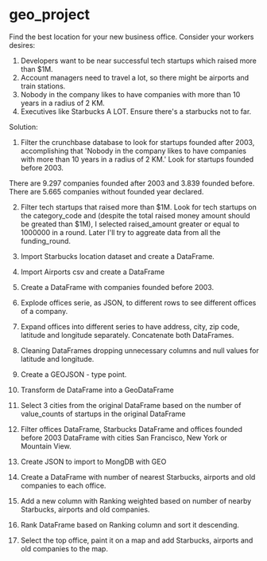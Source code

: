 
# geo_project

Find the best location for your new business office. Consider your workers desires: 

1. Developers want to be near successful tech startups which raised more than $1M.
2. Account managers need to travel a lot, so there might be airports and train stations. 
3. Nobody in the company likes to have companies with more than 10 years in a radius of 2 KM.
4. Executives like Starbucks A LOT. Ensure there's a starbucks not to far.

Solution:

1. Filter the crunchbase database to look for startups founded after 2003, accomplishing that 'Nobody in the company likes to have companies with more than 10 years in a radius of 2 KM.'
Look for startups founded before 2003.

There are 9.297 companies founded after 2003 and 3.839 founded before. There are 5.665 companies without founded year declared.

2. Filter tech startups that raised more than $1M. Look for tech startups on the category_code and (despite the total raised money amount should be greated than $1M), I selected raised_amount greater or equal to 1000000 in a round. Later I'll try to aggreate data from all the funding_round. 

3. Import Starbucks location dataset and create a DataFrame.

4. Import Airports csv and create a DataFrame

5. Create a DataFrame with companies founded before 2003.

4. Explode offices serie, as JSON, to different rows to see different offices of a company.

5. Expand offices into different series to have address, city, zip code, latitude and longitude separately. Concatenate both DataFrames.

5. Cleaning DataFrames dropping unnecessary columns and null values for latitude and longitude.

6. Create a GEOJSON - type point.

7. Transform de DataFrame into a GeoDataFrame

8. Select 3 cities from the original DataFrame based on the number of value_counts of startups in the original DataFrame 

9. Filter offices DataFrame, Starbucks DataFrame and offices founded before 2003 DataFrame with cities San Francisco, New York or Mountain View.

10. Create JSON to import to MongDB with GEO

11. Create a DataFrame with number of nearest Starbucks, airports and old companies to each office. 

12. Add a new column with Ranking weighted based on number of nearby Starbucks, airports and old companies.

13. Rank DataFrame based on Ranking column and sort it descending.

14. Select the top office, paint it on a map and add Starbucks, airports and old companies to the map.


